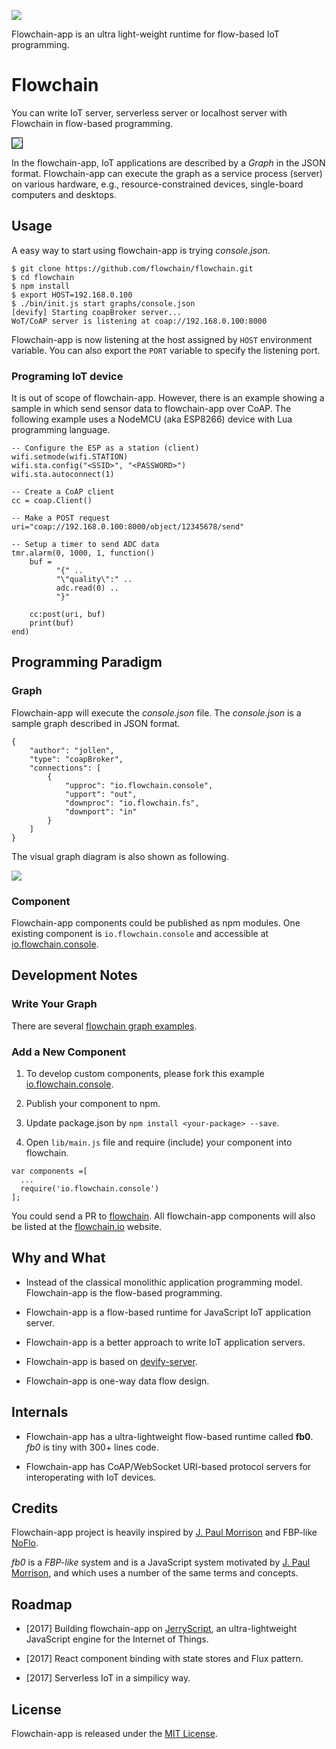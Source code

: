 ![](https://raw.githubusercontent.com/flowchain/flowchain.github.io/master/images/logo-text%40128.png)

Flowchain-app is an ultra light-weight runtime for flow-based IoT programming.

# Flowchain

You can write IoT server, serverless server or localhost server with Flowchain in flow-based programming.

<img src="https://raw.githubusercontent.com/flowchain/flowchain/master/screenshots/usage0.gif?v0.1" border="1" />

In the flowchain-app, IoT applications are described by a *Graph* in the JSON format. Flowchain-app can execute the graph as a service process (server) on various hardware, e.g., resource-constrained devices, single-board computers and desktops.

## Usage

A easy way to start using flowchain-app is trying *console.json*.

```
$ git clone https://github.com/flowchain/flowchain.git
$ cd flowchain
$ npm install
$ export HOST=192.168.0.100
$ ./bin/init.js start graphs/console.json 
[devify] Starting coapBroker server...
WoT/CoAP server is listening at coap://192.168.0.100:8000
```

Flowchain-app is now listening at the host assigned by ```HOST``` environment variable. You can also export the ```PORT``` variable to specify the listening port.

### Programing IoT device

It is out of scope of flowchain-app. However, there is an example showing a sample in which send sensor data to flowchain-app over CoAP. The following example uses a NodeMCU (aka ESP8266) device with Lua programming language.

```
-- Configure the ESP as a station (client)
wifi.setmode(wifi.STATION)  
wifi.sta.config("<SSID>", "<PASSWORD>")  
wifi.sta.autoconnect(1)

-- Create a CoAP client
cc = coap.Client()

-- Make a POST request
uri="coap://192.168.0.100:8000/object/12345678/send"

-- Setup a timer to send ADC data
tmr.alarm(0, 1000, 1, function() 
    buf = 
          "{" ..
          "\"quality\":" ..
          adc.read(0) ..
          "}"
    
    cc:post(uri, buf)
    print(buf)
end)
```

## Programming Paradigm

### Graph

Flowchain-app will execute the *console.json* file. The *console.json* is a sample graph described in JSON format.

```
{
    "author": "jollen",
    "type": "coapBroker",
    "connections": [
        {
            "upproc": "io.flowchain.console",
            "upport": "out",
            "downproc": "io.flowchain.fs",
            "downport": "in"
        }
    ]
}
```

The visual graph diagram is also shown as following.

![](https://cloud.githubusercontent.com/assets/1126021/17215664/409fd6ec-5510-11e6-80fb-371b6c3a724e.png)

### Component

Flowchain-app components could be published as npm modules. One existing component is ```io.flowchain.console``` and accessible at [io.flowchain.console](https://www.npmjs.com/package/io.flowchain.console).

## Development Notes

### Write Your Graph

There are several [flowchain graph examples](https://github.com/flowchain/flowchain/tree/master/graphs).

### Add a New Component

1. To develop custom components, please fork this example [io.flowchain.console](https://github.com/flowchain/io.flowchain.console).

2. Publish your component to npm.

3. Update package.json by ```npm install <your-package> --save```.

4. Open ```lib/main.js``` file and require (include) your component into flowchain.

```
var components =[
  ...
  require('io.flowchain.console')
];
```

You could send a PR to [flowchain](https://github.com/flowchain/flowchain). All flowchain-app components will also be listed at the [flowchain.io](http://flowchain.io) website.

## Why and What

* Instead of the classical monolithic application programming model. Flowchain-app is the flow-based programming.

* Flowchain-app is a flow-based runtime for JavaScript IoT application server. 

* Flowchain-app is a better approach to write IoT application servers. 

* Flowchain-app is based on [devify-server](https://github.com/DevifyPlatform/devify-server). 

* Flowchain-app is one-way data flow design.

## Internals

* Flowchain-app has a ultra-lightweight flow-based runtime called **fb0**. *fb0* is tiny with 300+ lines code.

* Flowchain-app has CoAP/WebSocket URI-based protocol servers for interoperating with IoT devices.

## Credits

Flowchain-app project is heavily inspired by [J. Paul Morrison](http://www.jpaulmorrison.com/) and FBP-like  [NoFlo](https://github.com/noflo/noflo).

*fb0* is a *FBP-like* system and is a JavaScript system motivated by [J. Paul Morrison](http://www.jpaulmorrison.com/), and which uses a number of the same terms and concepts.

## Roadmap

* [2017] Building flowchain-app on [JerryScript](https://github.com/Samsung/jerryscript), an ultra-lightweight JavaScript engine for the Internet of Things.

* [2017] React component binding with state stores and Flux pattern.

* [2017] Serverless IoT in a simpilicy way. 

## License

Flowchain-app is released under the [MIT License](http://www.opensource.org/licenses/MIT).
